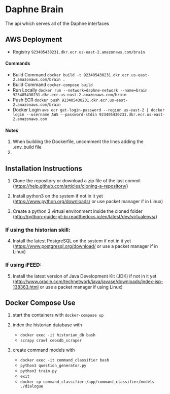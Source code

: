# Daphne Brain

The api which serves all of the Daphne interfaces

## AWS Deployment

- Registry `923405430231.dkr.ecr.us-east-2.amazonaws.com/brain`


#### Commands

- Build Command `docker build -t 923405430231.dkr.ecr.us-east-2.amazonaws.com/brain .`
- Build Command `docker-compose build `
- Run Locally `docker run --network=daphne-network --name=brain 923405430231.dkr.ecr.us-east-2.amazonaws.com/brain`
- Push ECR `docker push 923405430231.dkr.ecr.us-east-2.amazonaws.com/brain`
- Docker Login `aws ecr get-login-password --region us-east-2 | docker login --username AWS --password-stdin 923405430231.dkr.ecr.us-east-2.amazonaws.com
`

#### Notes

1. When building the Dockerfile, uncomment the lines adding the .env_build file
2. 





## Installation Instructions

1. Clone the repository or download a zip file of the last commit (https://help.github.com/articles/cloning-a-repository/)

2. Install python3 on the system if not in it yet (https://www.python.org/downloads/ or use packet manager if in Linux)

3. Create a python 3 virtual environment inside the cloned folder (http://python-guide-pt-br.readthedocs.io/en/latest/dev/virtualenvs/)

### If using the historian skill:

4. Install the latest PostgreSQL on the system if not in it yet (https://www.postgresql.org/download/ or use a packet manager if in Linux)

### If using iFEED:

5. Install the latest version of Java Development Kit (JDK) if not in it yet (http://www.oracle.com/technetwork/java/javase/downloads/index-jsp-138363.html or use a packet manager if using Linux)



## Docker Compose Use

1. start the containers with `docker-compose up`

2. index the historian database with

    - `docker exec -it historian_db bash`
    - `scrapy crawl ceosdb_scraper`
    
3. create command models with 

    - `docker exec -it command_classifier bash`
    - `python3 question_generator.py`
    - `python3 train.py`
    - `exit`
    - `docker cp command_classifier:/app/command_classifier/models ./dialogue`



